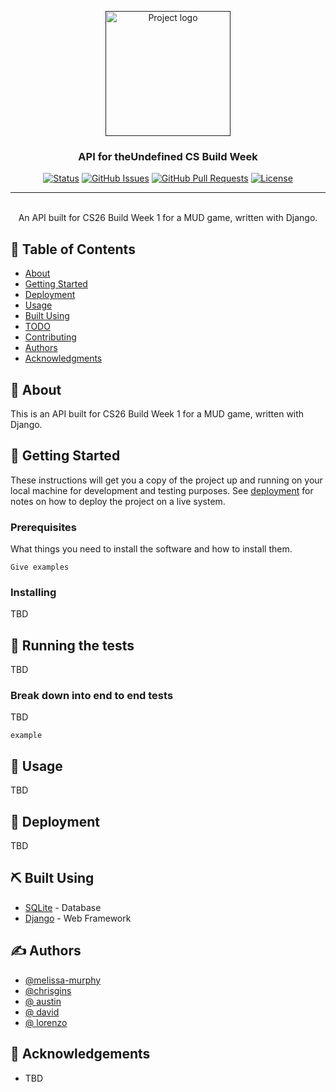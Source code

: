 <p align="center">
  <a href="" rel="noopener">
 <img width=200px height=200px src="https://i.imgur.com/6wj0hh6.jpg" alt="Project logo"></a>
</p>

<h3 align="center">API for theUndefined CS Build Week</h3>

<div align="center">

[![Status]()]()
[![GitHub Issues]()]()
[![GitHub Pull Requests]()]()
[![License]()](/LICENSE)

</div>

---

<p align="center"> 
    <br> 
An API built for CS26 Build Week 1 for a MUD game, written with Django.

</p>

## 📝 Table of Contents

- [About](#about)
- [Getting Started](#getting_started)
- [Deployment](#deployment)
- [Usage](#usage)
- [Built Using](#built_using)
- [TODO](../TODO.md)
- [Contributing](../CONTRIBUTING.md)
- [Authors](#authors)
- [Acknowledgments](#acknowledgement)

## 🧐 About <a name = "about"></a>

This is an API built for CS26 Build Week 1 for a MUD game, written with Django.

## 🏁 Getting Started <a name = "getting_started"></a>

These instructions will get you a copy of the project up and running on your local machine for development and testing purposes. See [deployment](#deployment) for notes on how to deploy the project on a live system.

### Prerequisites

What things you need to install the software and how to install them.

```
Give examples
```

### Installing

TBD

<!-- Add screenshot of running terminal -->

## 🔧 Running the tests <a name = "tests"></a>

TBD

### Break down into end to end tests

TBD

```
example
```

## 🎈 Usage <a name="usage"></a>

TBD

## 🚀 Deployment <a name = "deployment"></a>

TBD

## ⛏️ Built Using <a name = "built_using"></a>

- [SQLite](https://www.sqlite.org/index.html) - Database
- [Django](https://www.djangoproject.com/) - Web Framework

## ✍️ Authors <a name = "authors"></a>

- [@melissa-murphy](https://github.com/melissa-murphy) 
- [@chrisgins](https://github.com/chrisgins) 
- [@ austin](https://github.com/) 
- [@ david](https://github.com/) 
- [@ lorenzo](https://github.com/) 



## 🎉 Acknowledgements <a name = "acknowledgement"></a>

- TBD
